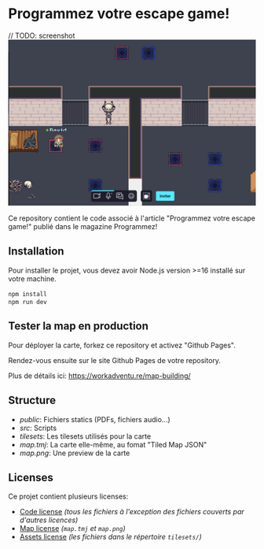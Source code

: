 # Programmez votre escape game!

// TODO: screenshot
![map](./map.png)

Ce repository contient le code associé à l'article "Programmez votre escape game!" publié dans le magazine Programmez!

## Installation

Pour installer le projet, vous devez avoir Node.js version >=16 installé sur votre machine.

```shell
npm install
npm run dev
```

## Tester la map en production

Pour déployer la carte, forkez ce repository et activez "Github Pages".

Rendez-vous ensuite sur le site Github Pages de votre repository.

Plus de détails ici: https://workadventu.re/map-building/

## Structure

* *public*: Fichiers statics (PDFs, fichiers audio...)
* *src*: Scripts
* *tilesets*: Les tilesets utilisés pour la carte
* *map.tmj*: La carte elle-même, au fomat "Tiled Map JSON"
* *map.png*: Une preview de la carte

## Licenses

Ce projet contient plusieurs licenses:

* [Code license](./LICENSE.code) *(tous les fichiers à l'exception des fichiers couverts par d'autres licences)*
* [Map license](./LICENSE.map) *(`map.tmj` et `map.png`)*
* [Assets license](./LICENSE.assets) *(les fichiers dans le répertoire `tilesets/`)*

